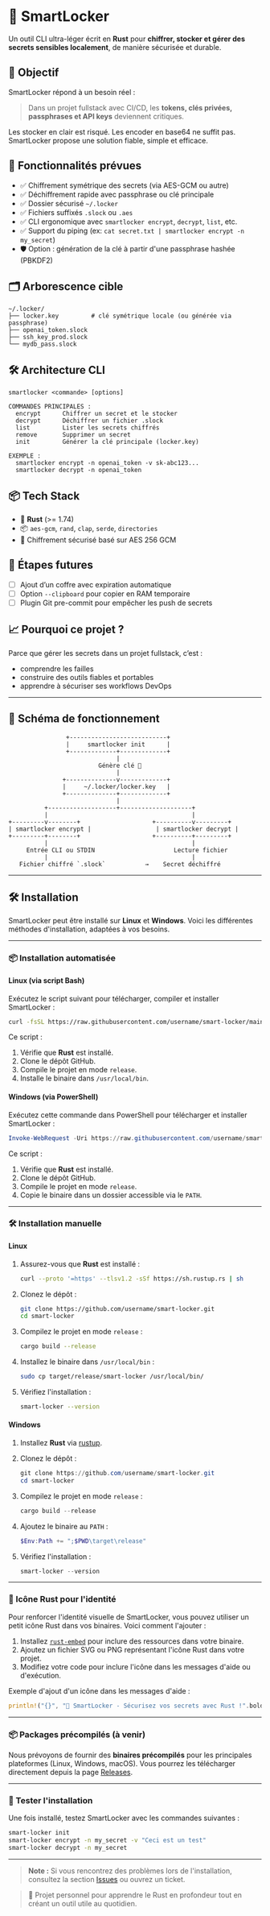 # 🔐 SmartLocker

Un outil CLI ultra-léger écrit en **Rust** pour **chiffrer, stocker et gérer des secrets sensibles localement**, de manière sécurisée et durable.

## 🚀 Objectif

SmartLocker répond à un besoin réel :

> Dans un projet fullstack avec CI/CD, les **tokens, clés privées, passphrases et API keys** deviennent critiques.

Les stocker en clair est risqué. Les encoder en base64 ne suffit pas. SmartLocker propose une solution fiable, simple et efficace.

## 🎯 Fonctionnalités prévues

- ✅ Chiffrement symétrique des secrets (via AES-GCM ou autre)
- ✅ Déchiffrement rapide avec passphrase ou clé principale
- ✅ Dossier sécurisé `~/.locker`
- ✅ Fichiers suffixés `.slock` ou `.aes`
- ✅ CLI ergonomique avec `smartlocker encrypt`, `decrypt`, `list`, etc.
- ✅ Support du piping (ex: `cat secret.txt | smartlocker encrypt -n my_secret`)
- 🛡️ Option : génération de la clé à partir d'une passphrase hashée (PBKDF2)

## 🗂️ Arborescence cible

```
~/.locker/
├── locker.key         # clé symétrique locale (ou générée via passphrase)
├── openai_token.slock
├── ssh_key_prod.slock
└── mydb_pass.slock
```

## 🛠️ Architecture CLI

```
smartlocker <commande> [options]

COMMANDES PRINCIPALES :
  encrypt      Chiffrer un secret et le stocker
  decrypt      Déchiffrer un fichier .slock
  list         Lister les secrets chiffrés
  remove       Supprimer un secret
  init         Générer la clé principale (locker.key)

EXEMPLE :
  smartlocker encrypt -n openai_token -v sk-abc123...
  smartlocker decrypt -n openai_token
```

## 📦 Tech Stack

- 🦀 **Rust** (>= 1.74)
- 📦 `aes-gcm`, `rand`, `clap`, `serde`, `directories`
- 🔐 Chiffrement sécurisé basé sur AES 256 GCM

## 🧱 Étapes futures

- [ ]  Ajout d’un coffre avec expiration automatique
- [ ]  Option `--clipboard` pour copier en RAM temporaire
- [ ]  Plugin Git pre-commit pour empêcher les push de secrets

## 📈 Pourquoi ce projet ?

Parce que gérer les secrets dans un projet fullstack, c’est :

- comprendre les failles
- construire des outils fiables et portables
- apprendre à sécuriser ses workflows DevOps

---

## 🧠 Schéma de fonctionnement

```
                +---------------------------+
                |     smartlocker init      |
                +-------------+-------------+
                              |
                         Génère clé 🔑
                              |
               +--------------v-------------+
               |     ~/.locker/locker.key   |
               +--------------+-------------+
                              |
          +-------------------+--------------------+
          |                                        |
+---------v--------+                    +----------v---------+
| smartlocker encrypt |                  | smartlocker decrypt |
+---------+--------+                    +----------+---------+
          |                                        |
     Entrée CLI ou STDIN                      Lecture fichier
          |                                        |
   Fichier chiffré `.slock`           →    Secret déchiffré
```

---
## 🛠️ Installation

SmartLocker peut être installé sur **Linux** et **Windows**. Voici les différentes méthodes d'installation, adaptées à vos besoins.

---

### 📦 Installation automatisée

#### **Linux (via script Bash)**

Exécutez le script suivant pour télécharger, compiler et installer SmartLocker :

```bash
curl -fsSL https://raw.githubusercontent.com/username/smart-locker/main/install.sh | bash
```

Ce script :
1. Vérifie que **Rust** est installé.
2. Clone le dépôt GitHub.
3. Compile le projet en mode `release`.
4. Installe le binaire dans `/usr/local/bin`.

#### **Windows (via PowerShell)**

Exécutez cette commande dans PowerShell pour télécharger et installer SmartLocker :

```powershell
Invoke-WebRequest -Uri https://raw.githubusercontent.com/username/smart-locker/main/install.ps1 -OutFile install.ps1; ./install.ps1
```

Ce script :
1. Vérifie que **Rust** est installé.
2. Clone le dépôt GitHub.
3. Compile le projet en mode `release`.
4. Copie le binaire dans un dossier accessible via le `PATH`.

---

### 🛠️ Installation manuelle

#### **Linux**

1. Assurez-vous que **Rust** est installé :
   ```bash
   curl --proto '=https' --tlsv1.2 -sSf https://sh.rustup.rs | sh
   ```

2. Clonez le dépôt :
   ```bash
   git clone https://github.com/username/smart-locker.git
   cd smart-locker
   ```

3. Compilez le projet en mode `release` :
   ```bash
   cargo build --release
   ```

4. Installez le binaire dans `/usr/local/bin` :
   ```bash
   sudo cp target/release/smart-locker /usr/local/bin/
   ```

5. Vérifiez l'installation :
   ```bash
   smart-locker --version
   ```

#### **Windows**

1. Installez **Rust** via [rustup](https://rustup.rs/).

2. Clonez le dépôt :
   ```powershell
   git clone https://github.com/username/smart-locker.git
   cd smart-locker
   ```

3. Compilez le projet en mode `release` :
   ```powershell
   cargo build --release
   ```

4. Ajoutez le binaire au `PATH` :
   ```powershell
   $Env:Path += ";$PWD\target\release"
   ```

5. Vérifiez l'installation :
   ```powershell
   smart-locker --version
   ```

---

### 🦀 Icône Rust pour l'identité

Pour renforcer l'identité visuelle de SmartLocker, vous pouvez utiliser un petit icône Rust dans vos binaires. Voici comment l'ajouter :

1. Installez [`rust-embed`](https://github.com/pyros2097/rust-embed) pour inclure des ressources dans votre binaire.
2. Ajoutez un fichier SVG ou PNG représentant l'icône Rust dans votre projet.
3. Modifiez votre code pour inclure l'icône dans les messages d'aide ou d'exécution.

Exemple d'ajout d'un icône dans les messages d'aide :

```rust
println!("{}", "🦀 SmartLocker - Sécurisez vos secrets avec Rust !".bold().green());
```

---

### 📦 Packages précompilés (à venir)

Nous prévoyons de fournir des **binaires précompilés** pour les principales plateformes (Linux, Windows, macOS). Vous pourrez les télécharger directement depuis la page [Releases](https://github.com/username/smart-locker/releases).

---

### 🧪 Tester l'installation

Une fois installé, testez SmartLocker avec les commandes suivantes :

```bash
smart-locker init
smart-locker encrypt -n my_secret -v "Ceci est un test"
smart-locker decrypt -n my_secret
```

---

> **Note :** Si vous rencontrez des problèmes lors de l'installation, consultez la section [Issues](https://github.com/username/smart-locker/issues) ou ouvrez un ticket.

> 🔐 Projet personnel pour apprendre le Rust en profondeur tout en créant un outil utile au quotidien.